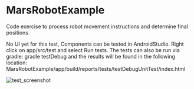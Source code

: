 # MarsRobotExample
Code exercise to process robot movement instructions and determine final positions

No UI yet for this test,
Components can be tested in AndroidStudio.
Right click on app/src/test and select Run tests.
The tests can also be run via gradle: gradle testDebug and the results will be found in the following location:
MarsRobotExample/app/build/reports/tests/testDebugUnitTest/index.html

![test_screenshot](https://github.com/bennettandy/MarsRobotExample/assets/1751538/b841c7cd-5187-45a6-be38-f1aad94bc807)
